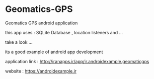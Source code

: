 # Geomatics-GPS
Geomatics GPS android application

this app uses : SQLite Database , location listeners and ...


take a look ...

its a good example of android app development 


application link : http://iranapps.ir/app/ir.androidexample.geomaticgps


website : https://androidexample.ir
